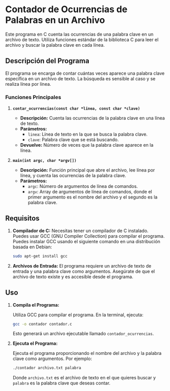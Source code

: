 # Contador de Ocurrencias de Palabras en un Archivo

Este programa en C cuenta las ocurrencias de una palabra clave en un archivo de texto. Utiliza funciones estándar de la biblioteca C para leer el archivo y buscar la palabra clave en cada línea.

## Descripción del Programa

El programa se encarga de contar cuántas veces aparece una palabra clave específica en un archivo de texto. La búsqueda es sensible al caso y se realiza línea por línea. 

### Funciones Principales

1. **`contar_ocurrencias(const char *linea, const char *clave)`**
   - **Descripción:** Cuenta las ocurrencias de la palabra clave en una línea de texto.
   - **Parámetros:**
     - `linea`: Línea de texto en la que se busca la palabra clave.
     - `clave`: Palabra clave que se está buscando.
   - **Devuelve:** Número de veces que la palabra clave aparece en la línea.

2. **`main(int argc, char *argv[])`**
   - **Descripción:** Función principal que abre el archivo, lee línea por línea, y cuenta las ocurrencias de la palabra clave.
   - **Parámetros:**
     - `argc`: Número de argumentos de línea de comandos.
     - `argv`: Array de argumentos de línea de comandos, donde el primer argumento es el nombre del archivo y el segundo es la palabra clave.

## Requisitos

1. **Compilador de C:** Necesitas tener un compilador de C instalado. Puedes usar GCC (GNU Compiler Collection) para compilar el programa. Puedes instalar GCC usando el siguiente comando en una distribución basada en Debian:

    ```sh
    sudo apt-get install gcc
    ```

2. **Archivos de Entrada:** El programa requiere un archivo de texto de entrada y una palabra clave como argumentos. Asegúrate de que el archivo de texto existe y es accesible desde el programa.

## Uso

1. **Compila el Programa:**

    Utiliza GCC para compilar el programa. En la terminal, ejecuta:

    ```sh
    gcc -o contador contador.c
    ```

    Esto generará un archivo ejecutable llamado `contador_ocurrencias`.

2. **Ejecuta el Programa:**

    Ejecuta el programa proporcionando el nombre del archivo y la palabra clave como argumentos. Por ejemplo:

    ```sh
    ./contador archivo.txt palabra
    ```

    Donde `archivo.txt` es el archivo de texto en el que quieres buscar y `palabra` es la palabra clave que deseas contar.
